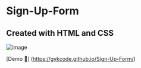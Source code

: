 # Sign-Up-Form

## Created with HTML and CSS

![image](https://user-images.githubusercontent.com/116160329/209606911-acb93acf-3f4a-4c37-87b3-6e02d1d75434.png)

[Demo 👀] (https://gykcode.github.io/Sign-Up-Form/)
